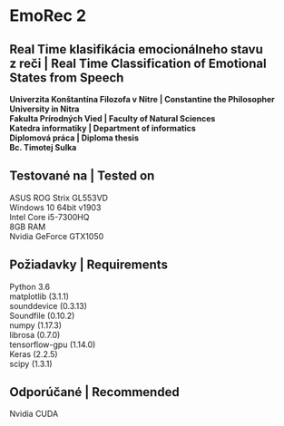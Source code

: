 # EmoRec 2

## Real Time klasifikácia emocionálneho stavu z reči | Real Time Classification of Emotional States from Speech
__Univerzita Konštantína Filozofa v Nitre | Constantine the Philosopher University in Nitra\
Fakulta Prírodných Vied | Faculty of Natural Sciences\
Katedra informatiky | Department of informatics\
Diplomová práca | Diploma thesis\
Bc. Timotej Sulka__

## Testované na | Tested on
ASUS ROG Strix GL553VD\
Windows 10 64bit v1903\
Intel Core i5-7300HQ\
8GB RAM\
Nvidia GeForce GTX1050

## Požiadavky | Requirements
Python 3.6\
matplotlib (3.1.1)\
sounddevice (0.3.13)\
Soundfile (0.10.2)\
numpy (1.17.3)\
librosa (0.7.0)\
tensorflow-gpu (1.14.0)\
Keras (2.2.5)\
scipy (1.3.1)

## Odporúčané | Recommended
Nvidia CUDA
